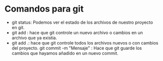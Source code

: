 # Comandos para git

- git status: Podemos ver el estado de los archivos de nuestro proyecto en git.
- git add <file>: hace que git controle un nuevo archivo o cambios en un archivo que ya existia.
- git add .: hace que git controle todos los archivos nuevos o con cambios del proyecto.
git commit -m "Mensaje" : Hace que git guarde los cambios que hayamos añadido en un nuevo commit.
